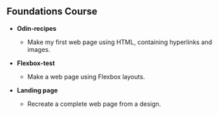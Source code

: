 ## Foundations Course

 -   **Odin-recipes**
    
	    -   Make my first web page using HTML, containing hyperlinks and images.
        
 -   **Flexbox-test**
    
	 -  Make a web page using Flexbox layouts.

- **Landing page**
    
	 -  Recreate a complete web page from a design.